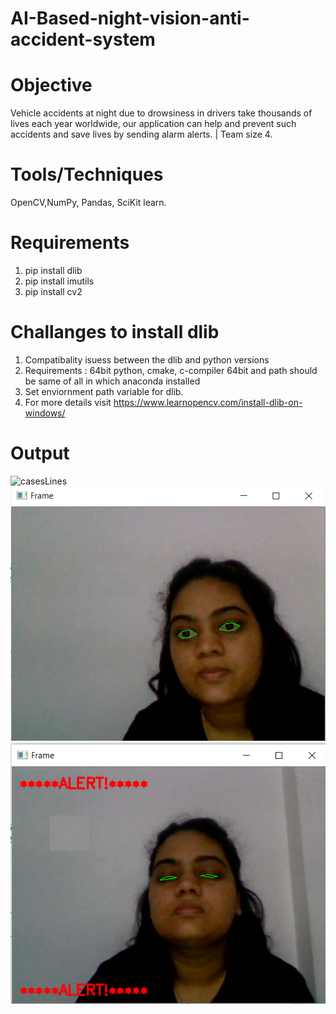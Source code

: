 # AI-Based-night-vision-anti-accident-system

# Objective
Vehicle accidents at night due to drowsiness in drivers take thousands of lives each year worldwide, our application can help and prevent such accidents and save lives by sending alarm alerts. | Team size 4.

# Tools/Techniques
OpenCV,NumPy, Pandas, SciKit learn.

# Requirements
1. pip install dlib
2. pip install imutils
3. pip install cv2

# Challanges to install dlib
1. Compatibality isuess between the dlib and python versions 
2. Requirements : 64bit python, cmake, c-compiler 64bit and path should be same of all in which anaconda installed
4. Set enviornment path variable for dlib.
3. For more details visit https://www.learnopencv.com/install-dlib-on-windows/

# Output
![casesLines](./Visuals/facial_landmark.PNG)
![casesLines](./Visuals/input.PNG)
![casesLines](./Visuals/output.PNG)
